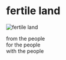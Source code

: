 # fertile land
![fertile land](images/fertile%20land.jpeg)

from the people<br/>
for the people<br/>
with the people

